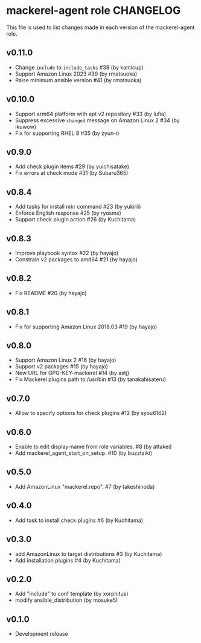mackerel-agent role CHANGELOG
=================================
This file is used to list changes made in each version of the mackerel-agent role.

v0.11.0
-------

- Change `include` to `include_tasks` #38 (by kamicup)
- Support Amazon Linux 2023 #39 (by rmatsuoka)
- Raise minimum ansible version #41 (by rmatsuoka)

v0.10.0
-------

- Support arm64 platform with apt v2 repository #33 (by lufia)
- Suppress excessive `changed` message on Amazon Linux 2 #34 (by ikuwow)
- Fix for supporting RHEL 8 #35 (by zyun-i)

v0.9.0
------

- Add check plugin items #29 (by yuichisatake)
- Fix errors at check mode #31 (by Subaru365)

v0.8.4
------

- Add tasks for install mkr command #23 (by yukirii)
- Enforce English response #25 (by ryosms)
- Support check plugin action #26 (by Kuchitama)

v0.8.3
------

- Improve playbook syntax #22 (by hayajo)
- Constrain v2 packages to amd64 #21 (by hayajo)

v0.8.2
------
- Fix README #20 (by hayajo)

v0.8.1
------
- Fix for supporting Amazon Linux 2018.03 #19 (by hayajo)

v0.8.0
------
- Support Amazon Linux 2 #16 (by hayajo)
- Support v2 packages #15 (by hayajo)
- New URL for GPG-KEY-mackerel #14 (by astj)
- Fix Mackerel plugins path to /usr/bin #13 (by tanakahisateru)

v0.7.0
------
- Allow to specify options for check plugins #12 (by syou6162)

v0.6.0
------
- Enable to edit display-name from role variables. #8 (by attakei)
- Add mackerel_agent_start_on_setup. #10 (by buzztaiki)

v0.5.0
------
- Add AmazonLinux "mackerel.repo". #7 (by takeshinoda)

v0.4.0
------
- Add task to install check plugins #6 (by Kuchitama)

v0.3.0
------
- add AmazonLinux to target distributions #3 (by Kuchitama)
- Add installation plugins #4 (by Kuchitama)

v0.2.0
------
- Add "include" to conf template (by xorphitus)
- modify ansible_distribution (by mosuke5)

v0.1.0
------
- Development release

